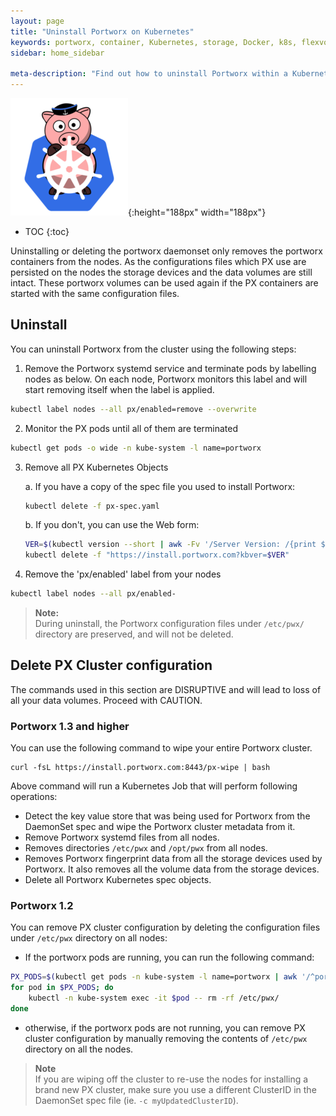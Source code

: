 ```yaml
---
layout: page
title: "Uninstall Portworx on Kubernetes"
keywords: portworx, container, Kubernetes, storage, Docker, k8s, flexvol, pv, persistent disk
sidebar: home_sidebar

meta-description: "Find out how to uninstall Portworx within a Kubernetes cluster."
---
```


![k8s porx Logo](/images/k8s-porx.png){:height="188px" width="188px"}

* TOC
{:toc}

Uninstalling or deleting the portworx daemonset only removes the portworx containers from the nodes. As the configurations files which PX use are persisted on the nodes the storage devices and the data volumes are still intact. These portworx volumes can be used again if the PX containers are started with the same configuration files.

## Uninstall

You can uninstall Portworx from the cluster using the following steps:

1. Remove the Portworx systemd service and terminate pods by labelling nodes as below. On each node, Portworx monitors this label and will start removing itself when the label is applied.
```bash
kubectl label nodes --all px/enabled=remove --overwrite
```

2. Monitor the PX pods until all of them are terminated
```bash
kubectl get pods -o wide -n kube-system -l name=portworx
```
3. Remove all PX Kubernetes Objects

    a. If you have a copy of the spec file you used to install Portworx:
    ```bash
    kubectl delete -f px-spec.yaml
    ```

    b. If you don't, you can use the Web form:
    ```bash
    VER=$(kubectl version --short | awk -Fv '/Server Version: /{print $3}')
    kubectl delete -f "https://install.portworx.com?kbver=$VER"
    ```

4. Remove the 'px/enabled' label from your nodes
```bash
kubectl label nodes --all px/enabled-
```

>**Note:**<br/>During uninstall, the Portworx configuration files under `/etc/pwx/` directory are preserved, and will not be deleted.

## Delete PX Cluster configuration

The commands used in this section are DISRUPTIVE and will lead to loss of all your data volumes. Proceed with CAUTION.

### Portworx 1.3 and higher

You can use the following command to wipe your entire Portworx cluster.

```
curl -fsL https://install.portworx.com:8443/px-wipe | bash
```

Above command will run a Kubernetes Job that will perform following operations:

* Detect the key value store that was being used for Portworx from the DaemonSet spec and wipe the Portworx cluster metadata from it.
* Remove Portworx systemd files from all nodes.
* Removes directories `/etc/pwx` and `/opt/pwx` from all nodes.
* Removes Portworx fingerprint data from all the storage devices used by Portworx. It also removes all the volume data from the storage devices.
* Delete all Portworx Kubernetes spec objects.

### Portworx 1.2

You can remove PX cluster configuration by deleting the configuration files under `/etc/pwx` directory on all nodes:

 * If the portworx pods are running, you can run the following command:

  ```bash
  PX_PODS=$(kubectl get pods -n kube-system -l name=portworx | awk '/^portworx/{print $1}')
  for pod in $PX_PODS; do
      kubectl -n kube-system exec -it $pod -- rm -rf /etc/pwx/
  done
  ```

* otherwise, if the portworx pods are not running, you can remove PX cluster configuration by manually removing the contents of `/etc/pwx` directory on all the nodes.

>**Note**<br/>If you are wiping off the cluster to re-use the nodes for installing a brand new PX cluster, make sure you use a different ClusterID in the DaemonSet spec file  (ie. `-c myUpdatedClusterID`).
